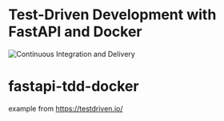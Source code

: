 # Test-Driven Development with FastAPI and Docker

![Continuous Integration and Delivery](https://github.com/irwantocia/fastapi-tdd-docker/workflows/Continuous%20Integration%20and%20Delivery/badge.svg?branch=main)

# fastapi-tdd-docker
example from https://testdriven.io/

